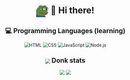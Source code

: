<h1 align="center">
  <img src="https://github.com/francorz/francorz/blob/main/src/FeelsOkayMan.png?raw=true" width="40px" style="vertical-align: middle;"/>
  👋 Hi there!
</h1>

<h2 align="center">💻 Programming Languages (learning)</h2>

<p align="center">
  <img alt="HTML" src="https://img.shields.io/badge/HTML-E34F26.svg?logo=html5&logoColor=white">
  <img alt="CSS" src="https://img.shields.io/badge/CSS-1572B6.svg?logo=css3&logoColor=white">
  <img alt="JavaScript" src="https://img.shields.io/badge/JavaScript-F7DF1E.svg?logo=javascript&logoColor=black">
  <img alt="Node.js" src="https://img.shields.io/badge/Node.js-43853D.svg?logo=node.js&logoColor=white">
</p>

<h2 align="center">
  <img src="https://github.com/francorz/francorz/blob/main/src/FeelsDonkMan.png?raw=true" width="40px" style="vertical-align: middle;"/>
  Donk stats
</h2>
<p align="center">
  <img src="https://github-readme-stats.vercel.app/api?username=francorz&show_icons=true&theme=gruvbox" width="55%"/>
  <img src="https://spotify-github-profile.kittinanx.com/api/view?uid=francorenzo&cover_image=true&theme=default&show_offline=false&background_color=121212&interchange=false" width="18%"/>
</p>
